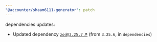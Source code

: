 ```yaml
---
"@accounter/shaam6111-generator": patch
---
```

dependencies updates:
  - Updated dependency [`zod@3.25.7` ↗︎](https://www.npmjs.com/package/zod/v/3.25.7) (from `3.25.6`, in `dependencies`)

